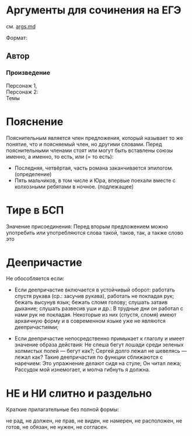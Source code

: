 # Аргументы для сочинения на ЕГЭ
см. [args.md](/args.md)

Формат:  

## Автор

### Произведение

Персонаж 1,  
Персонаж 2:  
Темы  

# Пояснение

Пояснительным является член предложения, который называет то же понятие, что и поясняемый член, но другими словами. Перед пояснительными членами стоят или могут быть вставлены союзы именно, а именно, то есть, или (= то есть):

- Последняя, четвёртая, часть романа заканчивается эпилогом.(определение)
- Пять мальчиков, в том числе и Юра, впервые поехали вместе с колхозными ребятами в ночное. (подлежащее)

# Тире в БСП

Значение присоединения:
Перед вторым предложением можно употребить или употребляются слова такой, таков, так, а также слово это

# Деепричастие

Не обособляется если:

- Если деепричастие включается в устойчивый оборот: работать спустя рукава (ср.: засучив рукава), работать не покладая рук; бежать высунув язык; бежать сломя голову; слушать затаив дыхание; слушать развесив уши и др.: В трудные дни он работал с нами рук не покладая. Некоторые из них (спустя, сломя) имеют архаичную форму и в современном языке уже не являются деепричастиями;

- Если деепричастие непосредственно примыкает к глаголу и имеет значение образа действия: Не спеша бегут лошади среди зеленых холмистых полей — бегут как?; Сергей долго лежал не шевелясь — лежал как? Такие деепричастия по функции сближаются с наречием: Это упражнение делают сидя на стуле; Он читал лежа; Рассудок мой изнемогает, и молча гибнуть я должна.

# НЕ и НИ слитно и раздельно

Краткие прилагательные без полной формы:

не рад, не должен, не прав, не виден, не намерен, не расположен, не готов, не обязан, не нужен, не согласен.

